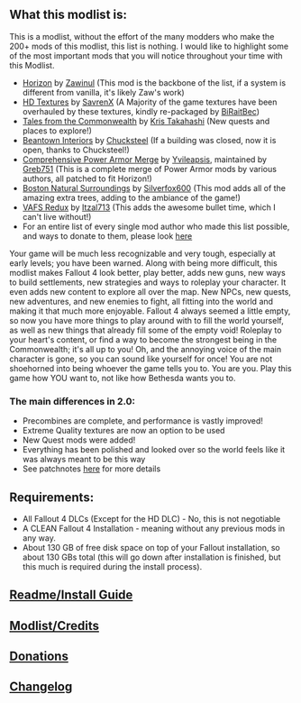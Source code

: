 ## What this modlist is:

This is a modlist, without the effort of the many modders who make the 200+ mods of this modlist, this list is nothing. I would like to highlight some of the most important mods that you will notice throughout your time with this Modlist.

* [Horizon](https://www.nexusmods.com/fallout4/mods/17374) by [Zawinul](https://www.nexusmods.com/fallout4/users/6015119) (This mod is the backbone of the list, if a system is different from vanilla, it's likely Zaw's work)
* [HD Textures](https://www.nexusmods.com/fallout4/mods/40159) by [SavrenX](https://www.nexusmods.com/fallout4/users/55611457) (A Majority of the game textures have been overhauled by these textures, kindly re-packaged by [BiRaitBec](https://www.nexusmods.com/fallout4/users/43913757?tab=about+me))
* [Tales from the Commonwealth](http://3dnpc.com/) by [Kris Takahashi](http://3dnpc.com/author/kristakahashigmail-com/) (New quests and places to explore!)
* [Beantown Interiors](https://www.nexusmods.com/fallout4/mods/4612) by [Chucksteel](https://www.nexusmods.com/fallout4/users/981385) (If a building was closed, now it is open, thanks to Chucksteel!)
* [Comprehensive Power Armor Merge](https://www.nexusmods.com/fallout4/mods/31657) by [Yvileapsis](https://www.nexusmods.com/fallout4/users/53378266), maintained by [Greb751](https://www.nexusmods.com/fallout4/users/30396610) (This is a complete merge of Power Armor mods by various authors, all patched to fit Horizon!)
* [Boston Natural Surroundings](https://www.nexusmods.com/fallout4/mods/30673) by [Silverfox600](https://www.nexusmods.com/fallout4/users/4911415) (This mod adds all of the amazing extra trees, adding to the ambiance of the game!)
* [VAFS Redux](https://www.nexusmods.com/fallout4/mods/36519) by [Itzal713](https://www.nexusmods.com/fallout4/users/5977999) (This adds the awesome bullet time, which I can't live without!)
* For an entire list of every single mod author who made this list possible, and ways to donate to them, please look [here](https://github.com/AUGSpeed/HRE-Repository/blob/main/CREDITS.md)

Your game will be much less recognizable and very tough, especially at early levels; you have been warned. Along with being more difficult, this modlist makes Fallout 4 look better, play better, adds new guns, new ways to build settlements, new strategies and ways to roleplay your character. It even adds new content to explore all over the map. New NPCs, new quests, new adventures, and new enemies to fight, all fitting into the world and making it that much more enjoyable. Fallout 4 always seemed a little empty, so now you have more things to play around with to fill the world yourself, as well as new things that already fill some of the empty void! Roleplay to your heart's content, or find a way to become the strongest being in the Commonwealth; it's all up to you! Oh, and the annoying voice of the main character is gone, so you can sound like yourself for once! You are not shoehorned into being whoever the game tells you to. You are you. Play this game how YOU want to, not like how Bethesda wants you to.

### The main differences in 2.0:

* Precombines are complete, and performance is vastly improved!
* Extreme Quality textures are now an option to be used
* New Quest mods were added!
* Everything has been polished and looked over so the world feels like it was always meant to be this way
* See patchnotes [here](https://github.com/AUGSpeed/HRE-Repository/blob/main/CHANGELOG.md) for more details

## Requirements:

* All Fallout 4 DLCs (Except for the HD DLC) - No, this is not negotiable
* A CLEAN Fallout 4 Installation - meaning without any previous mods in any way.
* About 130 GB of free disk space on top of your Fallout installation, so about 130 GBs total (this will go down after installation is finished, but this much is required during the install process).

## [Readme/Install Guide](https://github.com/AUGSpeed/HRE-Repository/blob/main/README.md)

## [Modlist/Credits](https://github.com/AUGSpeed/HRE-Repository/blob/main/CREDITS.md)

## [Donations](https://github.com/AUGSpeed/HRE-Repository/blob/main/DONATION.md)

## [Changelog](https://github.com/AUGSpeed/HRE-Repository/blob/main/CHANGELOG.md)
